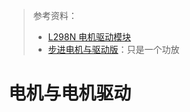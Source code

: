 > 参考资料：
>
> - [L298N 电机驱动模块](https://detail.tmall.com/item.htm?spm=a230r.1.14.29.1a7f2430tVdTKr&id=39861302105&ns=1&abbucket=20&skuId=4354722596944)
> - [步进电机与驱动版](https://detail.tmall.com/item.htm?spm=a230r.1.14.18.4c0219c2Dy9VIc&id=41303683115&ns=1&abbucket=20&skuId=4285415759592)：只是一个功放

# 电机与电机驱动